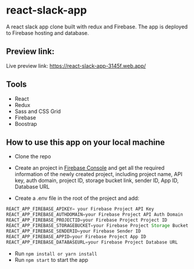# react-slack-app
A react slack app clone built with redux and Firebase. The app is deployed to Firebase hosting and database.

## Preview link: 
Live preview link: https://react-slack-app-3145f.web.app/

## Tools

- React
- Redux
- Sass and CSS Grid
- Firebase
- Boostrap

## How to use this app on your local machine

- Clone the repo

- Create an project in [Firebase Console](https://console.firebase.google.com/u/0/?pli=1) and get all the required information of the newly created project, including project name, API key, auth domain, project ID, storage bucket link, sender ID, App ID, Database URL

- Create a .env file in the root of the project and add:
```js
REACT_APP_FIREBASE_APIKEY= your Firebase Project API Key
REACT_APP_FIREBASE_AUTHDOMAIN=your Firebase Project API Auth Domain
REACT_APP_FIREBASE_PROJECTID=your Firebase Project Project ID
REACT_APP_FIREBASE_STORAGEBUCKET=your Firebase Project Storage Bucket
REACT_APP_FIREBASE_SENDERID=your Firebase Sender ID
REACT_APP_FIREBASE_APPID=your Firebase Project App ID
REACT_APP_FIREBASE_DATABASEURL=your Firebase Project Database URL
```

- Run `npm install or yarn install`
- Run `npm start` to start the app


